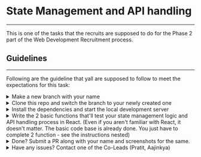 # State Management and API handling
---
This is one of the tasks that the recruits are supposed to do for the Phase 2 part of the Web Development Recruitment process.

## Guidelines
---
Following are the guideline that yall are supposed to follow to meet the expectations for this task:

<details>
  <summary>Make a new branch with your name</summary>
  <img src="https://user-images.githubusercontent.com/51255935/133150462-9061a989-997d-4bfc-b496-d20a9f9be9d1.png" />

  ```
  Copy the url and clone it using: git clone <url>
  ```
  
</details>

<details>
  <summary>Clone this repo and switch the branch to your newly created one</summary>
  <img src="https://user-images.githubusercontent.com/51255935/133149655-299f13ec-52b2-407d-af85-83137eab4d8d.png" />

  
  ```
  Copy the url and clone it using: git clone <url>
  Swap branch: git checkout testUser
  ```
  
</details>

<details>
  <summary>Install the dependencies and start the local development server</summary>
  
  ```
  Go into the folder like: cd folderName
  Install dependencies using: npm i
  Start dev server using: npm start
  ```
</details>

<details>
  <summary>Write the 2 basic functions that'll test your state management logic and API handling process in React. (Even if you aren't familiar with React, it doesn't matter. The basic code base is already done. You just have to complete 2 function - see the instructions nested)</summary>
  
  - [x] ```getData()``` which is responsible to get the data from the endpoint: https://jsonplaceholder.typicode.com/albums
  - [x] ```deleteCard()``` which is responsible to removing an object from the state on the click of the button
  
</details>

<details>
  <summary>Done? Submit a PR along with your name and screenshots for the same.</summary>
  
  Once done, just submit a PR to the ```main``` branch and wait for one of the Co-Lead to go through it. That's your submission for Phase 2
</details>

<details>
  <summary>Have any issues? Contact one of the Co-Leads (Pratit, Aajinkya)</summary>
  
  - [x] Aajinkya Singh: https://github.com/aajinkya1203
  - [x] Pratit Bandiwadekar: https://github.com/Pratit23
</details>
